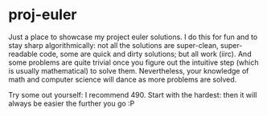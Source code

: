 proj-euler
==========

Just a place to showcase my project euler solutions. I do this for fun and to stay sharp algorithmically: not all the solutions are super-clean, super-readable code, some are quick and dirty solutions; but all work (iirc). And some problems are quite trivial once you figure out the intuitive step (which is usually mathematical) to solve them. Nevertheless, your knowledge of math and computer science will dance as more problems are solved.

Try some out yourself: I recommend 490. Start with the hardest: then it will always be easier the further you go :P
